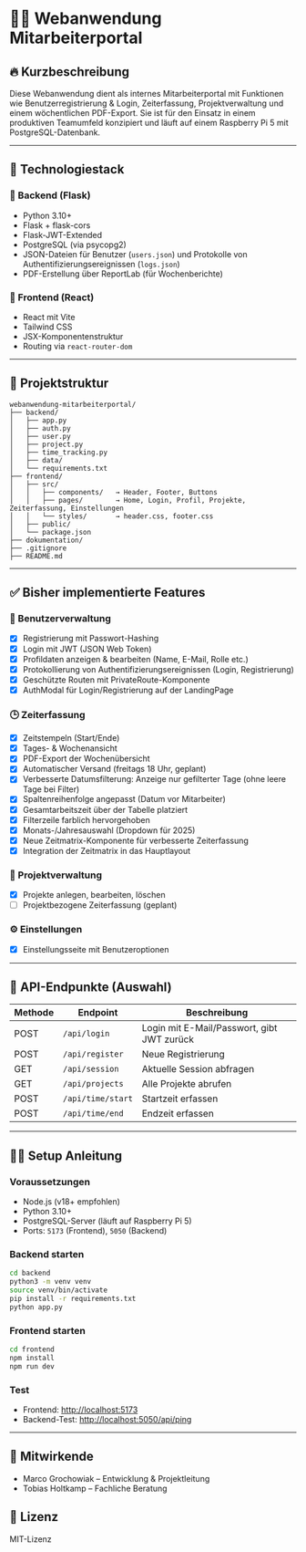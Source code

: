 # 🧑‍💼 Webanwendung Mitarbeiterportal

## 🔥 Kurzbeschreibung

Diese Webanwendung dient als internes Mitarbeiterportal mit Funktionen wie Benutzerregistrierung & Login, Zeiterfassung, Projektverwaltung und einem wöchentlichen PDF-Export. Sie ist für den Einsatz in einem produktiven Teamumfeld konzipiert und läuft auf einem Raspberry Pi 5 mit PostgreSQL-Datenbank.

---

## 🚀 Technologiestack

### 🔧 Backend (Flask)
- Python 3.10+
- Flask + flask-cors
- Flask-JWT-Extended
- PostgreSQL (via psycopg2)
- JSON-Dateien für Benutzer (`users.json`) und Protokolle von Authentifizierungsereignissen (`logs.json`)
- PDF-Erstellung über ReportLab (für Wochenberichte)

### 🎨 Frontend (React)
- React mit Vite
- Tailwind CSS
- JSX-Komponentenstruktur
- Routing via `react-router-dom`

---

## 📁 Projektstruktur

```
webanwendung-mitarbeiterportal/
├── backend/
│   ├── app.py
│   ├── auth.py
│   ├── user.py
│   ├── project.py
│   ├── time_tracking.py
│   ├── data/
│   └── requirements.txt
├── frontend/
│   ├── src/
│   │   ├── components/   → Header, Footer, Buttons
│   │   ├── pages/        → Home, Login, Profil, Projekte, Zeiterfassung, Einstellungen
│   │   └── styles/       → header.css, footer.css
│   ├── public/
│   └── package.json
├── dokumentation/
├── .gitignore
├── README.md
```

---

## ✅ Bisher implementierte Features

### 🔐 Benutzerverwaltung
- [x] Registrierung mit Passwort-Hashing
- [x] Login mit JWT (JSON Web Token)
- [x] Profildaten anzeigen & bearbeiten (Name, E-Mail, Rolle etc.)
- [x] Protokollierung von Authentifizierungsereignissen (Login, Registrierung)
- [x] Geschützte Routen mit PrivateRoute-Komponente
- [x] AuthModal für Login/Registrierung auf der LandingPage

### 🕒 Zeiterfassung
- [x] Zeitstempeln (Start/Ende)
- [x] Tages- & Wochenansicht
- [x] PDF-Export der Wochenübersicht
- [x] Automatischer Versand (freitags 18 Uhr, geplant)
- [x] Verbesserte Datumsfilterung: Anzeige nur gefilterter Tage (ohne leere Tage bei Filter)
- [x] Spaltenreihenfolge angepasst (Datum vor Mitarbeiter)
- [x] Gesamtarbeitszeit über der Tabelle platziert
- [x] Filterzeile farblich hervorgehoben
- [x] Monats-/Jahresauswahl (Dropdown für 2025)
- [x] Neue Zeitmatrix-Komponente für verbesserte Zeiterfassung
- [x] Integration der Zeitmatrix in das Hauptlayout

### 📁 Projektverwaltung
- [x] Projekte anlegen, bearbeiten, löschen
- [ ] Projektbezogene Zeiterfassung (geplant)

### ⚙️ Einstellungen
- [x] Einstellungsseite mit Benutzeroptionen

---

## 🧪 API-Endpunkte (Auswahl)

| Methode | Endpoint               | Beschreibung                          |
|---------|------------------------|---------------------------------------|
| POST    | `/api/login`           | Login mit E-Mail/Passwort, gibt JWT zurück |
| POST    | `/api/register`        | Neue Registrierung                    |
| GET     | `/api/session`         | Aktuelle Session abfragen        |
| GET     | `/api/projects`        | Alle Projekte abrufen            |
| POST    | `/api/time/start`      | Startzeit erfassen               |
| POST    | `/api/time/end`        | Endzeit erfassen                 |

---

## 🧑‍💻 Setup Anleitung

### Voraussetzungen
- Node.js (v18+ empfohlen)
- Python 3.10+
- PostgreSQL-Server (läuft auf Raspberry Pi 5)
- Ports: `5173` (Frontend), `5050` (Backend)

### Backend starten

```bash
cd backend
python3 -m venv venv
source venv/bin/activate
pip install -r requirements.txt
python app.py
```

### Frontend starten

```bash
cd frontend
npm install
npm run dev
```

### Test
- Frontend: [http://localhost:5173](http://localhost:5173)
- Backend-Test: [http://localhost:5050/api/ping](http://localhost:5050/api/ping)

---

## 👥 Mitwirkende
- Marco Grochowiak – Entwicklung & Projektleitung
- Tobias Holtkamp – Fachliche Beratung

## 📄 Lizenz
MIT-Lizenz
